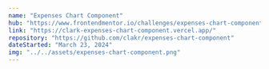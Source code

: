 ```yaml
---
name: "Expenses Chart Component"
hub: "https://www.frontendmentor.io/challenges/expenses-chart-component-e7yJBUdjwt"
link: "https://clark-expenses-chart-component.vercel.app/"
repository: "https://github.com/clakr/expenses-chart-component"
dateStarted: "March 23, 2024"
img: "../../assets/expenses-chart-component.png"
---
```

